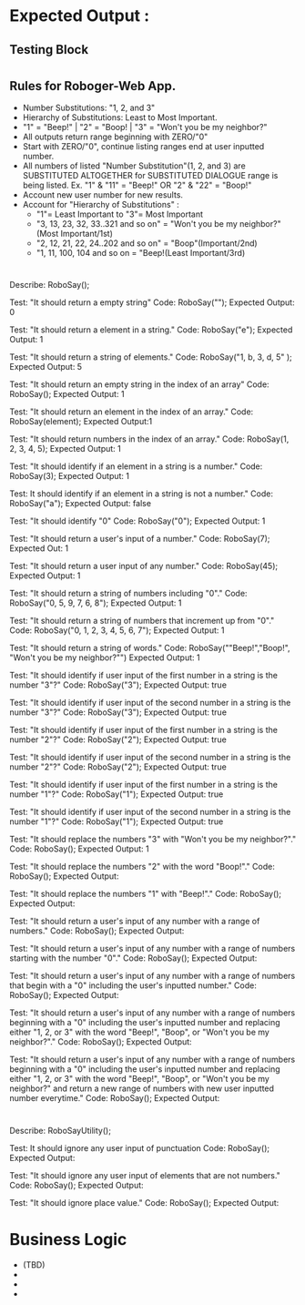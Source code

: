 <!-- ***By Tony Martinez***


# **Mr. Roboger's-Neighborhood**

## **Technologies Used:**

## * ***EXAMPLE: PROGRAMMING LANGUAGES USED, FRAMEWORK, ETC.***
 * _HTML,_ _CSS,_ _and_ _JavaScript...Python...PHP_
 * _jQuery_, _bootstrap_, _ect_....
 * _Any other major technologies?_
 *

 # Description
 * _Where_
 * _What_
 * _Why_
 * _How_ -->
#
# Expected Output :

## Testing Block
# 
## Rules for Roboger-Web App.
  * Number Substitutions: "1, 2, and 3"
  * Hierarchy of Substitutions: Least to Most Important.
  * "1" = "Beep!" | "2" = "Boop! | "3" = "Won't you be my neighbor?"
  * All outputs return range beginning with ZERO/"0"
  * Start with ZERO/"0", continue listing ranges end at user inputted number.
  * All numbers of listed "Number Substitution"(1, 2, and 3) are SUBSTITUTED ALTOGETHER for SUBSTITUTED DIALOGUE range is being listed. Ex. "1" & "11" = "Beep!" OR "2" & "22" = "Boop!"
  * Account new user number for new results.
  * Account for "Hierarchy of Substitutions" : 
    * "1"= Least Important to "3"= Most Important
    * "3, 13, 23, 32, 33..321 and so on" = "Won't you be my neighbor?"(Most Important/1st)
    * "2, 12, 21, 22, 24..202 and so on" = "Boop"(Important/2nd)
    * "1, 11, 100, 104 and so on = "Beep!(Least Important/3rd)

#
Describe: RoboSay();


Test: "It should return a empty string"
Code: RoboSay("");
Expected Output: 0

Test: "It should return a element in a string."
Code: RoboSay("e");
Expected Output: 1

Test: "It should return a string of elements."
Code: RoboSay("1, b, 3, d, 5" );
Expected Output: 5

Test: "It should return an empty string in the index of an array"
Code: RoboSay();
Expected Output: 1

Test: "It should return an element in the index of an array."
Code: RoboSay(element);
Expected Output:1

Test: "It should return numbers in the index of an array."
Code: RoboSay(1, 2, 3, 4, 5);
Expected Output: 1

Test: "It should identify if an element in a string is a number." 
Code: RoboSay(3);
Expected Output: 1

Test: It should identify if an element in a string is not a number."
Code: RoboSay("a");
Expected Output: false

Test: "It should identify "0" 
Code: RoboSay("0");
Expected Output: 1

Test: "It should return a user's input of a number."
Code: RoboSay(7);
Expected Out: 1

Test: "It should return a user input of any number."
Code: RoboSay(45);
Expected Output: 1

Test: "It should return a string of numbers including "0"."
Code: RoboSay("0, 5, 9, 7, 6, 8");
Expected Output: 1

Test: "It should return a string of numbers that increment up from "0"."
Code: RoboSay("0, 1, 2, 3, 4, 5, 6, 7");
Expected Output: 1

Test: "It should return a string of words." 
Code: RoboSay(""Beep!","Boop!", "Won't you be my neighbor?"")
Expected Output: 1

Test: "It should identify if user input of the first number in a string is the number "3"?"
Code: RoboSay("3");
Expected Output: true

Test: "It should identify if user input of the second number in a string is the number "3"?"
Code: RoboSay("3");
Expected Output: true

Test: "It should identify if user input of the first number in a string is the number "2"?"
Code: RoboSay("2");
Expected Output: true

Test: "It should identify if user input of the second number in a string is the number "2"?"
Code: RoboSay("2");
Expected Output: true

Test: "It should identify if user input of the first number in a string is the number "1"?"
Code: RoboSay("1");
Expected Output: true

Test: "It should identify if user input of the second number in a string is the number "1"?"
Code: RoboSay("1");
Expected Output: true

Test: "It should replace the numbers "3" with "Won't you be my neighbor?"."     
Code: RoboSay();
Expected Output: 1

Test: "It should replace the numbers "2" with the word "Boop!"."
Code: RoboSay();
Expected Output:

Test: "It should replace the numbers "1" with "Beep!"."
Code: RoboSay();
Expected Output:

Test: "It should return a user's input of any number with a range of numbers."
Code: RoboSay();
Expected Output:

Test: "It should return a user's input of any number with a range of numbers starting with the number "0"."
Code: RoboSay();
Expected Output:

Test: "It should return a user's input of any number with a range of numbers that begin with a "0" including the user's inputted number."
Code: RoboSay();
Expected Output:

Test: "It should return a user's input of any number with a range of numbers beginning with a "0" including the user's inputted number and replacing either "1, 2, or 3" with the word "Beep!", "Boop", or "Won't you be my neighbor?"." 
Code: RoboSay();
Expected Output:

Test: "It should return a user's input of any number with a range of numbers beginning with a "0" including the user's inputted number and replacing either "1, 2, or 3" with the word "Beep!", "Boop", or "Won't you be my neighbor?" and return a new range of numbers with new user inputted number everytime." 
Code: RoboSay();
Expected Output:

#

Describe: RoboSayUtility();

Test: It should ignore any user input of punctuation
Code: RoboSay();
Expected Output:

Test: "It should ignore any user input of elements that are not numbers."
Code: RoboSay();
Expected Output:

Test: "It should ignore place value."
Code: RoboSay();
Expected Output:




















# 
# Business Logic
* (TBD)
* 
*  
*










#
























 <!-- # Setup/Installation Requirements
* _Setup instruciton...Made simple_
* _Easy to read format_
*
* 
* _{Leave nothing to chance! You want it to be easy for potential users, employers and collaborators to run your app. Do I need to run a server? How should I set up my databases? Is there other code this application depends on? We recommend deleting the project from your desktop, re-cloning the project from GitHub, and writing down all the steps necessary to get the project working again.}_


 # Known Bugs
* _What and where are the bugs/issues?_
* _Find them!_
*
*

 ### License :
https://opensource.org/licenses/MIT 

 _Questions, help with any issue? What to do?_


 #### Copyright(c)
*04/01/2022 Antonio Martinez* -->